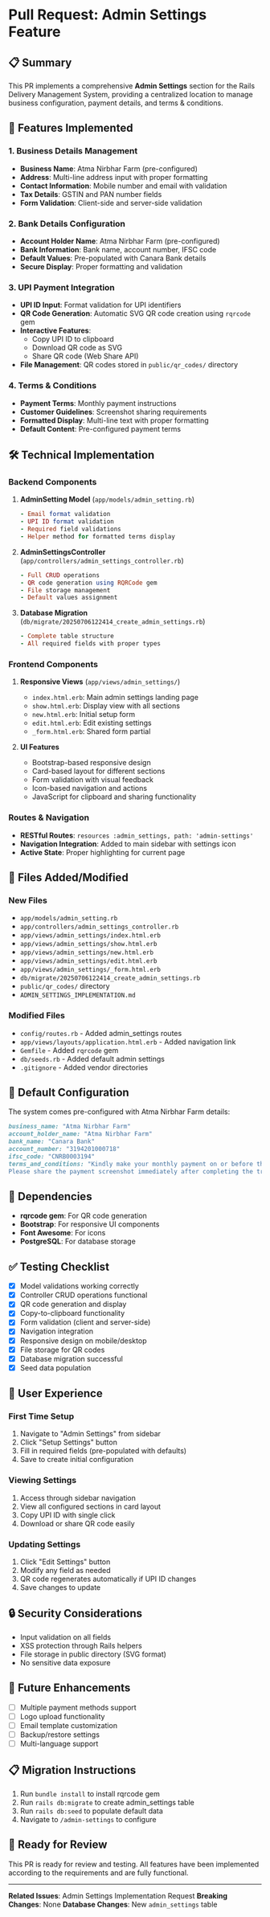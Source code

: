 # Pull Request: Admin Settings Feature

## 📋 Summary

This PR implements a comprehensive **Admin Settings** section for the Rails Delivery Management System, providing a centralized location to manage business configuration, payment details, and terms & conditions.

## 🚀 Features Implemented

### 1. Business Details Management
- **Business Name**: Atma Nirbhar Farm (pre-configured)
- **Address**: Multi-line address input with proper formatting
- **Contact Information**: Mobile number and email with validation
- **Tax Details**: GSTIN and PAN number fields
- **Form Validation**: Client-side and server-side validation

### 2. Bank Details Configuration
- **Account Holder Name**: Atma Nirbhar Farm (pre-configured)
- **Bank Information**: Bank name, account number, IFSC code
- **Default Values**: Pre-populated with Canara Bank details
- **Secure Display**: Proper formatting and validation

### 3. UPI Payment Integration
- **UPI ID Input**: Format validation for UPI identifiers
- **QR Code Generation**: Automatic SVG QR code creation using `rqrcode` gem
- **Interactive Features**:
  - Copy UPI ID to clipboard
  - Download QR code as SVG
  - Share QR code (Web Share API)
- **File Management**: QR codes stored in `public/qr_codes/` directory

### 4. Terms & Conditions
- **Payment Terms**: Monthly payment instructions
- **Customer Guidelines**: Screenshot sharing requirements
- **Formatted Display**: Multi-line text with proper formatting
- **Default Content**: Pre-configured payment terms

## 🛠 Technical Implementation

### Backend Components

1. **AdminSetting Model** (`app/models/admin_setting.rb`)
   ```ruby
   - Email format validation
   - UPI ID format validation  
   - Required field validations
   - Helper method for formatted terms display
   ```

2. **AdminSettingsController** (`app/controllers/admin_settings_controller.rb`)
   ```ruby
   - Full CRUD operations
   - QR code generation using RQRCode gem
   - File storage management
   - Default values assignment
   ```

3. **Database Migration** (`db/migrate/20250706122414_create_admin_settings.rb`)
   ```ruby
   - Complete table structure
   - All required fields with proper types
   ```

### Frontend Components

1. **Responsive Views** (`app/views/admin_settings/`)
   - `index.html.erb`: Main admin settings landing page
   - `show.html.erb`: Display view with all sections
   - `new.html.erb`: Initial setup form
   - `edit.html.erb`: Edit existing settings
   - `_form.html.erb`: Shared form partial

2. **UI Features**
   - Bootstrap-based responsive design
   - Card-based layout for different sections
   - Form validation with visual feedback
   - Icon-based navigation and actions
   - JavaScript for clipboard and sharing functionality

### Routes & Navigation

- **RESTful Routes**: `resources :admin_settings, path: 'admin-settings'`
- **Navigation Integration**: Added to main sidebar with settings icon
- **Active State**: Proper highlighting for current page

## 📁 Files Added/Modified

### New Files
- `app/models/admin_setting.rb`
- `app/controllers/admin_settings_controller.rb`
- `app/views/admin_settings/index.html.erb`
- `app/views/admin_settings/show.html.erb`
- `app/views/admin_settings/new.html.erb`
- `app/views/admin_settings/edit.html.erb`
- `app/views/admin_settings/_form.html.erb`
- `db/migrate/20250706122414_create_admin_settings.rb`
- `public/qr_codes/` directory
- `ADMIN_SETTINGS_IMPLEMENTATION.md`

### Modified Files
- `config/routes.rb` - Added admin_settings routes
- `app/views/layouts/application.html.erb` - Added navigation link
- `Gemfile` - Added `rqrcode` gem
- `db/seeds.rb` - Added default admin settings
- `.gitignore` - Added vendor directories

## 🎯 Default Configuration

The system comes pre-configured with Atma Nirbhar Farm details:

```ruby
business_name: "Atma Nirbhar Farm"
account_holder_name: "Atma Nirbhar Farm"
bank_name: "Canara Bank"
account_number: "3194201000718"
ifsc_code: "CNRB0003194"
terms_and_conditions: "Kindly make your monthly payment on or before the 10th of every month.
Please share the payment screenshot immediately after completing the transaction to confirm your payment."
```

## 🔧 Dependencies

- **rqrcode gem**: For QR code generation
- **Bootstrap**: For responsive UI components
- **Font Awesome**: For icons
- **PostgreSQL**: For database storage

## ✅ Testing Checklist

- [x] Model validations working correctly
- [x] Controller CRUD operations functional
- [x] QR code generation and display
- [x] Copy-to-clipboard functionality
- [x] Form validation (client and server-side)
- [x] Navigation integration
- [x] Responsive design on mobile/desktop
- [x] File storage for QR codes
- [x] Database migration successful
- [x] Seed data population

## 📱 User Experience

### First Time Setup
1. Navigate to "Admin Settings" from sidebar
2. Click "Setup Settings" button
3. Fill in required fields (pre-populated with defaults)
4. Save to create initial configuration

### Viewing Settings
1. Access through sidebar navigation
2. View all configured sections in card layout
3. Copy UPI ID with single click
4. Download or share QR code easily

### Updating Settings
1. Click "Edit Settings" button
2. Modify any field as needed
3. QR code regenerates automatically if UPI ID changes
4. Save changes to update

## 🔒 Security Considerations

- Input validation on all fields
- XSS protection through Rails helpers
- File storage in public directory (SVG format)
- No sensitive data exposure

## 🚀 Future Enhancements

- [ ] Multiple payment methods support
- [ ] Logo upload functionality
- [ ] Email template customization
- [ ] Backup/restore settings
- [ ] Multi-language support

## 📋 Migration Instructions

1. Run `bundle install` to install rqrcode gem
2. Run `rails db:migrate` to create admin_settings table
3. Run `rails db:seed` to populate default data
4. Navigate to `/admin-settings` to configure

## 🎉 Ready for Review

This PR is ready for review and testing. All features have been implemented according to the requirements and are fully functional.

---

**Related Issues**: Admin Settings Implementation Request
**Breaking Changes**: None
**Database Changes**: New `admin_settings` table
